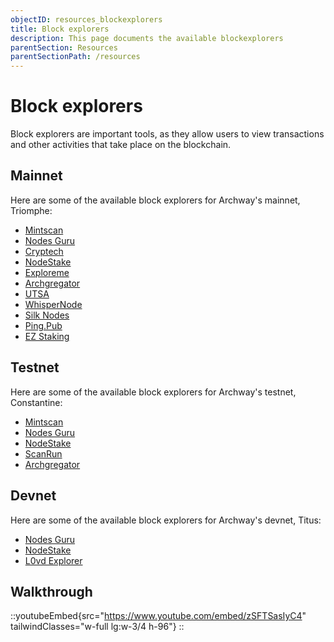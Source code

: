 ```yaml
---
objectID: resources_blockexplorers
title: Block explorers
description: This page documents the available blockexplorers
parentSection: Resources
parentSectionPath: /resources
---
```


# Block explorers

Block explorers are important tools, as they allow users to view transactions and other activities that take place on the blockchain.

## Mainnet

Here are some of the available block explorers for Archway's mainnet, Triomphe:

- <a href="https://mintscan.io/archway" target="_blank"> Mintscan</a>
- <a href="https://archway.explorers.guru/" target="_blank"> Nodes Guru</a>
- <a href="https://explorers.cryptech.com.ua/archway-mainnet/" target="_blank"> Cryptech</a>
- <a href="https://explorer.nodestake.top/archway" target="_blank"> NodeStake </a>
- <a href="https://archway.exploreme.pro/" target="_blank">Exploreme</a>
- <a href="https://archgregator.online/" target="_blank">Archgregator</a>
- <a href="https://exp.utsa.tech/archway" target="_blank">UTSA</a>
- <a href="https://mainnet.whispernode.com/archway" target="_blank">WhisperNode</a>
- <a href="https://explorer.silknodes.io/archway" target="_blank">Silk Nodes</a>
- <a href="https://ping.pub/archway" target="_blank">Ping.Pub</a>
- <a href="https://ezstaking.app/archway" target="_blank">EZ Staking</a>


## Testnet
Here are some of the available block explorers for Archway's testnet, Constantine:
- <a href="https://www.mintscan.io/archway-testnet" target="_blank"> Mintscan </a>
- <a href="https://testnet.archway.explorers.guru/" target="_blank"> Nodes Guru</a>
- <a href="https://explorer.nodestake.top/archway-testnet" target="_blank"> NodeStake </a>
- <a href="https://scanrun.io/archway-testnet" target="_blank"> ScanRun </a>
- <a href="https://archgregator.online/" target="_blank">Archgregator</a>

## Devnet
Here are some of the available block explorers for Archway's devnet, Titus:
- <a href="https://devnet.archway.explorers.guru/" target="_blank"> Nodes Guru </a>
- <a href="https://explorer.nodestake.top/archway-devnet/" target="_blank"> NodeStake</a>
- <a href="https://explorers.l0vd.com/archway-devnet" target="_blank"> L0vd Explorer </a>


## Walkthrough
::youtubeEmbed{src="https://www.youtube.com/embed/zSFTSasIyC4" tailwindClasses="w-full lg:w-3/4 h-96"}
::
